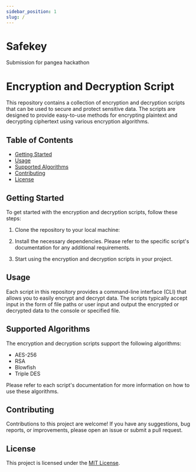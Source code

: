 ```yaml
---
sidebar_position: 1
slug: /
---
```


# Safekey

Submission for pangea hackathon

# Encryption and Decryption Script

This repository contains a collection of encryption and decryption scripts that can be used to secure and protect sensitive data. The scripts are designed to provide easy-to-use methods for encrypting plaintext and decrypting ciphertext using various encryption algorithms.

## Table of Contents

- [Getting Started](#getting-started)
- [Usage](#usage)
- [Supported Algorithms](#supported-algorithms)
- [Contributing](#contributing)
- [License](#license)

## Getting Started

To get started with the encryption and decryption scripts, follow these steps:

1. Clone the repository to your local machine:

2. Install the necessary dependencies. Please refer to the specific script's documentation for any additional requirements.

3. Start using the encryption and decryption scripts in your project.

## Usage

Each script in this repository provides a command-line interface (CLI) that allows you to easily encrypt and decrypt data. The scripts typically accept input in the form of file paths or user input and output the encrypted or decrypted data to the console or specified file.

## Supported Algorithms

The encryption and decryption scripts support the following algorithms:

- AES-256
- RSA
- Blowfish
- Triple DES

Please refer to each script's documentation for more information on how to use these algorithms.

## Contributing

Contributions to this project are welcome! If you have any suggestions, bug reports, or improvements, please open an issue or submit a pull request.

## License

This project is licensed under the [MIT License](LICENSE).

<!-- # Tutorial Intro

Let's discover **Docusaurus in less than 5 minutes**.

## Getting Started

```python
# Here is the Pangea Hackathon project and this is simple docs site.
print('Hello world')
``` -->
